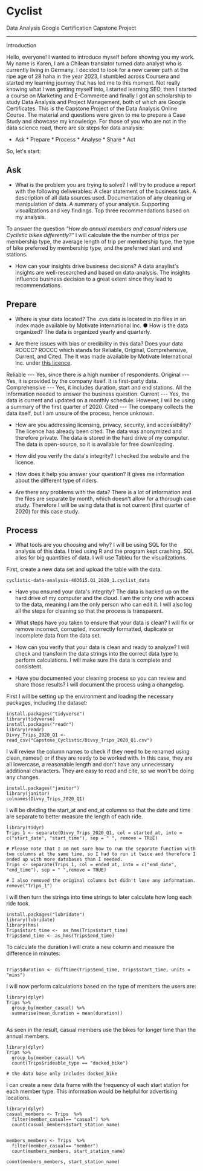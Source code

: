 # Cyclist
Data Analysis Google Certification Capstone Project

---
Introduction

Hello, everyone!
I wanted to introduce myself before showing you my work.
My name is Karen, I am a Chilean translator turned data analyst who is currently living in Germany.
I decided to look for a new career path at the ripe age of 28 haha in the year 2023, I stumbled across Coursera and started my learning journey that has led me to this moment.
Not really knowing what I was getting myself into, I started learning SEO, then I started a course on Marketing and E-Commerce and finally I got an scholarship to study Data Analysis and Project Management, both of which are Google Certificates.
This is the Capstone Project of the Data Analysis Online Course.
The material and questions were given to me to prepare a Case Study and showcase my knowledge.
For those of you who are not in the data science road, there are six steps for data analysis: 
* Ask * Prepare * Process * Analyse * Share * Act

So, let's start:

## Ask

- What is the problem you are trying to solve?
I will try to produce a report with the following deliverables:
A clear statement of the business task.
A description of all data sources used.
Documentation of any cleaning or manipulation of data.
A summary of your analysis.
Supporting visualizations and key findings.
Top three recommendations based on my analysis.

To answer the question *"How do annual members and casual riders use Cyclistic bikes differently?"* I will calculate the the number of trips per membership type, the average length of trip per membership type, the type of bike preferred by membership type, and the preferred start and end stations.

- How can your insights drive business decisions?
A data anaylist's insights are well-researched and based on data-analysis.
The insights influence business decision to a great extent since they lead to recommendations.

## Prepare

- Where is your data located?
The .cvs data is located in zip files in an index made available by Motivate International Inc. ● How is the data organized?
The data is organized yearly and quarterly.

- Are there issues with bias or credibility in this data? Does your data ROCCC?
ROCCC which stands for Reliable, Original, Comprehensive, Current, and Cited.
The It was made available by Motivate International Inc. under [this licence](https://divvybikes.com/data-license-agreement).


Reliable --- Yes, since there is a high number of respondents.
Original --- Yes, it is provided by the company itself.
It is first-party data.
Comprehensive --- Yes, it includes duration, start and end stations.
All the information needed to answer the business question.
Current --- Yes, the data is current and updated on a monthly schedule. However, I will be using a summary of the first quarter of 2020. 
Cited --- The company collects the data itself, but I am unsure of the process, hence unknown.

- How are you addressing licensing, privacy, security, and accessibility?
The licence has already been cited.
The data was anonymized and therefore private.
The data is stored in the hard drive of my computer.
The data is open-source, so it is available for free downloading.

- How did you verify the data's integrity?
I checked the website and the licence.

- How does it help you answer your question?
It gives me information about the different type of riders.

- Are there any problems with the data?
There is a lot of information and the files are separate by month, which doesn't allow for a thorough case study.
Therefore I will be using data that is not current (first quarter of 2020) for this case study.



## Process

- What tools are you choosing and why?
I will be using SQL for the analysis of this data. I tried using R and the program kept crashing.
SQL allos for big quantities of data. I will use Tableu for the visualizations. 

First, create a new data set and upload the table with the data. 

`cyclistic-data-analysis-403615.Q1_2020_1.cyclist_data` 

- Have you ensured your data's integrity?
The data is backed up on the hard drive of my computer and the cloud.
I am the only one with access to the data, meaning I am the only person who can edit it.
I will also log all the steps for cleaning so that the process is transparent.

- What steps have you taken to ensure that your data is clean?
I will fix or remove incorrect, corrupted, incorrectly formatted, duplicate or incomplete data from the data set.

- How can you verify that your data is clean and ready to analyze?
I will check and transform the data strings into the correct data type to perform calculations.
I will make sure the data is complete and consistent.

- Have you documented your cleaning process so you can review and share those results?
I will document the process using a changelog. 

First I will be setting up the environment and loading the necessary packages, including the dataset: 

```{r setting up the environment, message=TRUE, warning=TRUE}
install.packages("tidyverse")
library(tidyverse)
install.packages("readr")
library(readr)
Divvy_Trips_2020_Q1 <- read_csv("Capstone_Cyclistic/Divvy_Trips_2020_Q1.csv")

```
I will review the column names to check if they need to be renamed using clean_names() or if they are ready to be worked with. In this case, they are all lowercase, a reasonable length and don't have any  unnecessary additional characters. They are easy to read and cite, so we won't be doing any changes.

```{r cleaning, message=TRUE, warning=TRUE}
install.packages("janitor")
library(janitor)
colnames(Divvy_Trips_2020_Q1)

```
I will be dividing the start_at and end_at columns so that the date and time are separate to better measure the length of each ride.

```{r separate columns}
library(tidyr)
Trips_1 <- separate(Divvy_Trips_2020_Q1, col = started_at, into = c("start_date", "start_time"), sep = " ", remove = TRUE)  

# Please note that I am not sure how to run the separate function with two columns at the same time, so I had to run it twice and therefore I ended up with more databases than I needed. 
Trips <- separate(Trips_1, col = ended_at, into = c("end_date", "end_time"), sep = " ",remove = TRUE)

# I also removed the original columns but didn't lose any information.
remove("Trips_1")
```

I will then turn the strings into time strings to later calculate how long each ride took.

```{r transforming into timestamps}
install.packages("lubridate")
library(lubridate)
library(hms)
Trips$start_time <-  as_hms(Trips$start_time)
Trips$end_time <- as_hms(Trips$end_time)

```

To calculate the duration I will crate a new column and measure the difference in minutes:

```{r duration column, message=FALSE}

Trips$duration <- difftime(Trips$end_time, Trips$start_time, units = "mins")
```

I will now perform calculations based on the type of members the users are:

```{r mean time of duration by membership}
library(dplyr)
Trips %>%
  group_by(member_casual) %>%
  summarise(mean_duration = mean(duration))


```

As seen in the result, casual members use the bikes for longer time than the annual members.

```{r preferred bike by membership}
library(dplyr)
Trips %>%
  group_by(member_casual) %>%
  count(Trips$rideable_type == "docked_bike")

# the data base only includes docked_bike

```

I can create a new data frame with the frequency of each start station for each member type.
This information would be helpful for advertising locations.

```{r casual members dataframe}
library(dplyr)
casual_members <- Trips  %>%
  filter(member_casual== "casual") %>%
  count(casual_members$start_station_name)
```

```{r member member dataframe}

members_members <- Trips  %>%
  filter(member_casual== "member")
  count(members_members, start_station_name)
```

```{r }
count(members_members, start_station_name)

```
